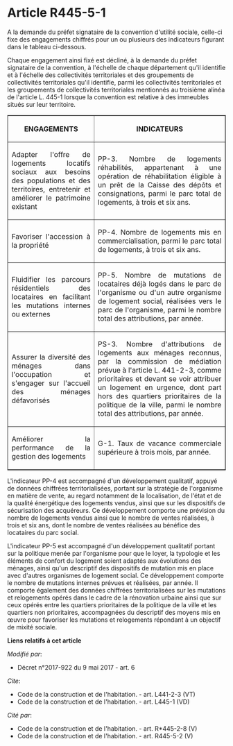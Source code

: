 # Article R445-5-1

A la demande du préfet signataire de la convention d'utilité sociale, celle-ci fixe des engagements chiffrés pour un ou
plusieurs des indicateurs figurant dans le tableau ci-dessous. 

Chaque engagement ainsi fixé est décliné, à la demande du préfet signataire de la convention, à l'échelle de chaque
département qu'il identifie et à l'échelle des collectivités territoriales et des groupements de collectivités territoriales
qu'il identifie, parmi les collectivités territoriales et les groupements de collectivités territoriales mentionnés au
troisième alinéa de l'article L. 445-1 lorsque la convention est relative à des immeubles situés sur leur territoire. 

<table border="1">
  <tbody>
    <tr>
      <th>

ENGAGEMENTS </th>
      <th>

INDICATEURS </th>
    </tr>
    <tr>
      <td align="justify">

Adapter l'offre de logements locatifs sociaux aux besoins des populations et des territoires, entretenir et améliorer le
patrimoine existant </td>
      <td align="justify">

PP-3. Nombre de logements réhabilités, appartenant à une opération de réhabilitation éligible à un prêt de la Caisse des
dépôts et consignations, parmi le parc total de logements, à trois et six ans. </td>
    </tr>
    <tr>
      <td align="justify">

Favoriser l'accession à la propriété </td>
      <td align="justify">

PP-4. Nombre de logements mis en commercialisation, parmi le parc total de logements, à trois et six ans. </td>
    </tr>
    <tr>
      <td align="justify">

Fluidifier les parcours résidentiels des locataires en facilitant les mutations internes ou externes </td>
      <td align="justify">

PP-5. Nombre de mutations de locataires déjà logés dans le parc de l'organisme ou d'un autre organisme de logement social,
réalisées vers le parc de l'organisme, parmi le nombre total des attributions, par année. </td>
    </tr>
    <tr>
      <td align="justify">

Assurer la diversité des ménages dans l'occupation et s'engager sur l'accueil des ménages défavorisés </td>
      <td align="justify">

PS-3. Nombre d'attributions de logements aux ménages reconnus, par la commission de médiation prévue à l'article L. 441-2-3,
comme prioritaires et devant se voir attribuer un logement en urgence, dont part hors des quartiers prioritaires de la
politique de la ville, parmi le nombre total des attributions, par année. </td>
    </tr>
    <tr>
      <td align="justify">

Améliorer la performance de la gestion des logements </td>
      <td align="justify">

G-1. Taux de vacance commerciale supérieure à trois mois, par année. </td>
    </tr>
  </tbody>
</table>

L'indicateur PP-4 est accompagné d'un développement qualitatif, appuyé de données chiffrées territorialisées, portant sur la
stratégie de l'organisme en matière de vente, au regard notamment de la localisation, de l'état et de la qualité énergétique
des logements vendus, ainsi que sur les dispositifs de sécurisation des acquéreurs. Ce développement comporte une prévision
du nombre de logements vendus ainsi que le nombre de ventes réalisées, à trois et six ans, dont le nombre de ventes réalisées
au bénéfice des locataires du parc social. 

L'indicateur PP-5 est accompagné d'un développement qualitatif portant sur la politique menée par l'organisme pour que le
loyer, la typologie et les éléments de confort du logement soient adaptés aux évolutions des ménages, ainsi qu'un descriptif
des dispositifs de mutation mis en place avec d'autres organismes de logement social. Ce développement comporte le nombre de
mutations internes prévues et réalisées, par année. Il comporte également des données chiffrées territorialisées sur les
mutations et relogements opérés dans le cadre de la rénovation urbaine ainsi que sur ceux opérés entre les quartiers
prioritaires de la politique de la ville et les quartiers non prioritaires, accompagnées du descriptif des moyens mis en
œuvre pour favoriser les mutations et relogements répondant à un objectif de mixité sociale.

**Liens relatifs à cet article**

_Modifié par_:

  - Décret n°2017-922 du 9 mai 2017 - art. 6

_Cite_:

  - Code de la construction et de l'habitation. - art. L441-2-3 (VT)
  - Code de la construction et de l'habitation. - art. L445-1 (VD)

_Cité par_:

  - Code de la construction et de l'habitation. - art. R*445-2-8 (V)
  - Code de la construction et de l'habitation. - art. R445-5-2 (V)
